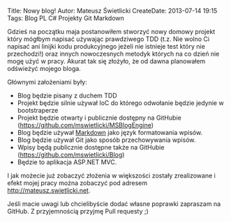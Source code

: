 Title: Nowy blog!
Autor: Mateusz Świetlicki
CreateDate: 2013-07-14 19:15
Tags:	Blog
		PL
		C#
		Projekty
		Git
		Markdown

Gdzieś na początku maja postanowiłem stworzyć nowy domowy projekt który mógłbym napisać używając prawdziwego TDD (t.z. Nie wolno Ci napisać ani linijki kodu produkcyjnego jeżeli nie istnieje test który nie przechodzi!) oraz innych nowoczesnych metodyk których na co dzień nie mogę użyć w pracy. 
Akurat tak się złożyło, że od dawna planowałem odświeżyć mojego bloga.

Głównymi założeniami były:

- Blog będzie pisany z duchem TDD
- Projekt będzie silnie używał IoC do którego odwołanie będzie jedynie w bootstraperze
- Projekt będzie otwarty i publicznie dostępny na GitHubie (<https://github.com/mswietlicki/MSBlogEngine>)
- Blog będzie używał [Markdown](http://daringfireball.net/projects/markdown/) jako język formatowania wpisów.
- Blog będzie używał Git jako sposób przechowywania wpisów.
- Wpisy będą publicznie dostępne także na GitHubie (<https://github.com/mswietlicki/Blog>)
- Będzie to aplikacja ASP.NET MVC.

I jak możecie już zobaczyć złożenia w większości zostały zrealizowane i efekt mojej pracy można zobaczyć pod adresem <http://mateusz.swietlicki.net>.

Jeśli macie uwagi lub chcielibyście dodać własne poprawki zapraszam na GitHub. Z przyjemnością przyjmę Pull requesty ;)
 
 